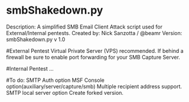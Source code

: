 # smbShakedown.py
  Description: A simplified SMB Email Client Attack script used for External/Internal pentests.
  Created by: Nick Sanzotta / @beamr
  Version: smbShakedown.py v 1.0

#External Pentest
  Virtual Private Server (VPS) recommended.
  If behind a firewall be sure to enable port forwarding for your SMB Capture Server.

#Internal Pentest
  ...


#To do:
  SMTP Auth option
  MSF Console option(auxiliary/server/capture/smb)
  Multiple recipient address support.
  SMTP local server option
  Create forked version.
